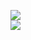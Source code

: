 [![](https://img.shields.io/badge/Made%20With-Github%20Spray-lightgrey.svg?style=for-the-badge&logo=github)](https://github.com/Annihil/github-spray#30894)  
[![](https://i.imgur.com/2DrTn0Z.gif)](https://github.com/Annihil/github-spray)